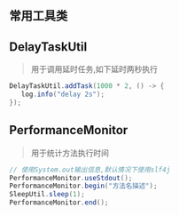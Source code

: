 ## 常用工具类

## DelayTaskUtil

> 用于调用延时任务,如下延时两秒执行
 ```java
DelayTaskUtil.addTask(1000 * 2, () -> {
    log.info("delay 2s");
});
```

## PerformanceMonitor
> 用于统计方法执行时间
```java
// 使用System.out输出信息,默认情况下使用slf4j
PerformanceMonitor.useStdout();
PerformanceMonitor.begin("方法名描述");
SleepUtil.sleep(1);
PerformanceMonitor.end();
```


